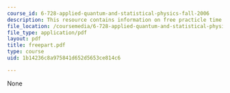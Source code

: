 ```yaml
---
course_id: 6-728-applied-quantum-and-statistical-physics-fall-2006
description: This resource contains information on free practicle time dependence.
file_location: /coursemedia/6-728-applied-quantum-and-statistical-physics-fall-2006/1b14236c8a975841d652d5653ce814c6_freepart.pdf
file_type: application/pdf
layout: pdf
title: freepart.pdf
type: course
uid: 1b14236c8a975841d652d5653ce814c6

---
```

None